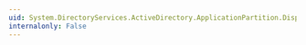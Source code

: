 ```yaml
---
uid: System.DirectoryServices.ActiveDirectory.ApplicationPartition.Dispose(System.Boolean)
internalonly: False
---
```

